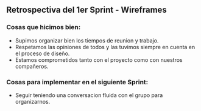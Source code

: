 ## Retrospectiva del 1er Sprint - Wireframes

### Cosas que hicimos bien:
- Supimos organizar bien los tiempos de reunion y trabajo.
- Respetamos las opiniones de todos y las tuvimos siempre en cuenta en el proceso de diseño.
- Estamos comprometidos tanto con el proyecto como con nuestros compañeros.

### Cosas para implementar en el siguiente Sprint:
- Seguir teniendo una conversacion fluida con el grupo para organizarnos.

